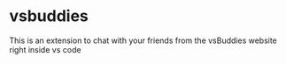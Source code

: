 # vsbuddies
This is an extension to chat with your friends from the vsBuddies website right inside vs code